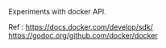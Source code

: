 Experiments with docker API.

Ref :
https://docs.docker.com/develop/sdk/
https://godoc.org/github.com/docker/docker

